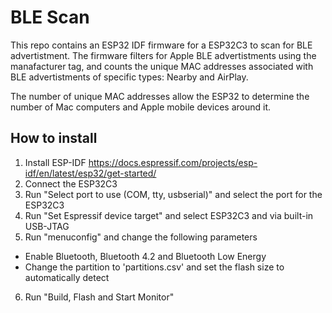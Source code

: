 # BLE Scan

This repo contains an ESP32 IDF firmware for a ESP32C3 to scan for BLE advertistment.
The firmware filters for Apple BLE advertistments using the manafacturer tag, and counts the unique MAC addresses associated with BLE advertistments of specific types: Nearby and AirPlay.

The number of unique MAC addresses allow the ESP32 to determine the number of Mac computers and Apple mobile devices around it.

## How to install
1. Install ESP-IDF https://docs.espressif.com/projects/esp-idf/en/latest/esp32/get-started/
2. Connect the ESP32C3
3. Run "Select port to use (COM, tty, usbserial)" and select the port for the ESP32C3
4. Run "Set Espressif device target" and select ESP32C3 and via built-in USB-JTAG
5. Run "menuconfig" and change the following parameters
* Enable Bluetooth, Bluetooth 4.2 and Bluetooth Low Energy
* Change the partition to 'partitions.csv' and set the flash size to automatically detect
6. Run "Build, Flash and Start Monitor"
